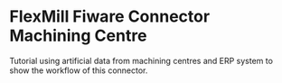 # FlexMill Fiware Connector Machining Centre
Tutorial using artificial data from machining centres and ERP system to show the workflow of this connector.

